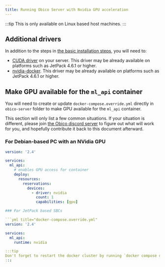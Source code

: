```yaml
---
title: Running Obico Server with Nvidia GPU acceleration
---
```


:::tip
This is only available on Linux based host machines.
:::

## Additional drivers

In addition to the steps in [the basic installation steps](../install.md), you will need to:

- [CUDA driver](https://docs.nvidia.com/cuda/cuda-installation-guide-linux/index.html) on your server. This driver may be already available on platforms such as JetPack 4.6.1 or higher.
- [nvidia-docker](https://github.com/NVIDIA/nvidia-docker). This driver may be already available on platforms such as JetPack 4.6.1 or higher.

## Make GPU available for the `ml_api` container

You will need to create or update `docker-compose.override.yml` directly in `obico-server` folder to make GPU available for the `ml_api` container.

This section will only list a few common situations. If your situation is different, please join [the Obico discord server](https://obico.io/discord/) to figure out what will work for you, and hopefully contribute it back to this document afterward.

### For Debian-based PC with an NVidia GPU

```yml title="docker-compose.override.yml"
version: '2.4'

services:
  ml_api:
    # enables GPU access for container
    deploy:
      resources:
        reservations:
          devices:
            - driver: nvidia
              count: 1
              capabilities: [gpu]

### For JetPack based SBCs

```yml title="docker-compose.override.yml"
version: '2.4'

services:
  ml_api:
    runtime: nvidia

:::tip
Don't forget to restart the docker cluster by running `docker compose down && docker-compose up -d`.
:::
